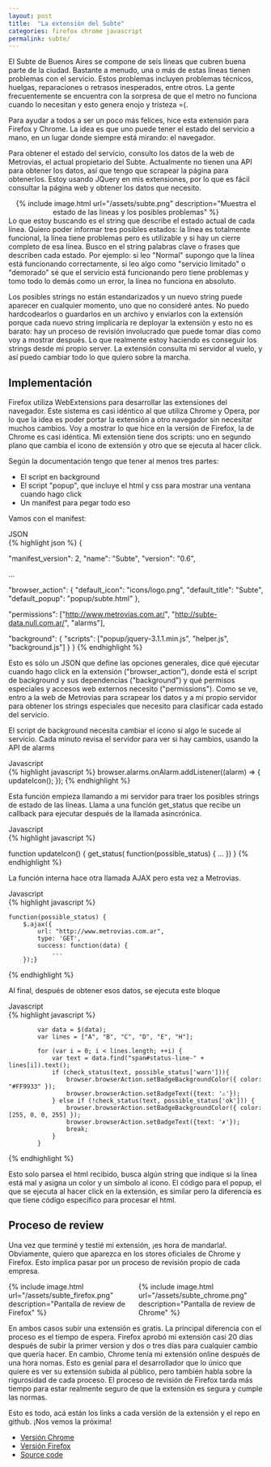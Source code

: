 ```yaml
---
layout: post
title:  "La extensión del Subte"
categories: firefox chrome javascript
permalink: subte/
---
```

<link rel="stylesheet" href="/css/styles.css">

El Subte de Buenos Aires se compone de seis líneas que cubren buena parte de la ciudad. Bastante a menudo, una o más de estas líneas tienen problemas con el servicio. Estos problemas incluyen problemas técnicos, huelgas, reparaciones o retrasos inesperados, entre otros.
La gente frecuentemente se encuentra con la sorpresa de que el metro no funciona cuando lo necesitan y esto genera enojo y tristeza =(.


Para ayudar a todos a ser un poco más felices, hice esta extensión para Firefox y Chrome. La idea es que uno puede tener el estado del servicio a mano, en un lugar donde siempre está mirando: el navegador.

Para obtener el estado del servicio, consulto los datos de la web de Metrovias, el actual propietario del Subte. Actualmente no tienen una API para obtener los datos, así que tengo que scrapear la página para obtenerlos. Estoy usando JQuery en mis extensiones, por lo que es fácil consultar la página web y obtener los datos que necesito.


<center>
{% include image.html url="/assets/subte.png" description="Muestra el estado de las lineas y los posibles problemas" %}
</center>
Lo que estoy buscando es el string que describe el estado actual de cada línea. Quiero poder informar tres posibles estados: la línea es totalmente funcional, la línea tiene problemas pero es utilizable y si hay un cierre completo de esa línea. Busco en el string palabras clave o frases que describen cada estado. Por ejemplo: si leo "Normal" supongo que la línea está funcionando correctamente, si leo algo como "servicio limitado" o "demorado" sé que el servicio está funcionando pero tiene problemas y tomo todo lo demás como un error, la línea no funciona en absoluto.


Los posibles strings no están estandarizados y un nuevo string puede aparecer en cualquier momento, uno que no consideré antes. No puedo hardcodearlos o guardarlos en un archivo y enviarlos con la extensión porque cada nuevo string implicaría re deployar la extensión y esto no es barato: hay un proceso de revisión involucrado que puede tomar días como voy a mostrar después.
Lo que realmente estoy haciendo es conseguir los strings desde mi propio server. La extensión consulta mi servidor al vuelo, y así puedo cambiar todo lo que quiero sobre la marcha.




## Implementación

Firefox utiliza WebExtensions para desarrollar las extensiones del navegador. Este sistema es casi idéntico al que utiliza Chrome y Opera, por lo que la idea es poder portar la extensión a otro navegador sin necesitar muchos cambios. Voy a mostrar lo que hice en la versión de Firefox, la de Chrome es casi idéntica. Mi extensión tiene dos scripts: uno en segundo plano que cambia el icono de extensión y otro que se ejecuta al hacer click.


Según la documentación tengo que tener al menos tres partes:
<ul>
            <li> El script en background</li>
            <li> El script "popup", que incluye el html y css para mostrar una ventana cuando hago click</li>
            <li> Un manifest para pegar todo eso </li>
</ul>

Vamos con el manifest:

<div class="lang-name">JSON</div>
{% highlight json %}
{

  "manifest_version": 2,
  "name": "Subte",
  "version": "0.6",

  ...

  "browser_action": {
    "default_icon": "icons/logo.png",
    "default_title": "Subte",
    "default_popup": "popup/subte.html"
  },

  "permissions": ["http://www.metrovias.com.ar/",
                  "http://subte-data.null.com.ar/", "alarms"],

  "background": {
    "scripts": ["popup/jquery-3.1.1.min.js", "helper.js", "background.js"]
  }
}
{% endhighlight %}


Esto es sólo un JSON que define las opciones generales, dice qué ejecutar cuando hago click en la extensión ("browser_action"), donde está el script de background y sus dependencias ("background") y qué permisos especiales y accesos web externos necesito ("permissions"). Como se ve, entro a la web de Metrovias para scrapear los datos y a mi propio servidor para obtener los strings especiales que necesito para clasificar cada estado del servicio.

El script de background necesita cambiar el icono si algo le sucede al servicio. Cada minuto revisa el servidor para ver si hay cambios, usando la API de alarms

<div class="lang-name">Javascript</div>
{% highlight javascript %}
browser.alarms.onAlarm.addListener((alarm) => {
  updateIcon();
});
{% endhighlight %}


Esta función empieza llamando a mi servidor para traer los posibles strings de estado de las líneas. Llama a una función get_status que recibe un callback para ejecutar después de la llamada asincrónica.

<div class="lang-name">Javascript</div>
{% highlight javascript %}

function updateIcon() {
    get_status(
        function(possible_status) {
            ...
        })
}
{% endhighlight %}


La función interna hace otra llamada AJAX pero esta vez a Metrovias.

<div class="lang-name">Javascript</div>
{% highlight javascript %}

    function(possible_status) {
        $.ajax({
            url: "http://www.metrovias.com.ar",
            type: 'GET',
            success: function(data) {
                ...
        });}
{% endhighlight %}


Al final, después de obtener esos datos, se ejecuta este bloque

<div class="lang-name">Javascript</div>
{% highlight javascript %}

            var data = $(data);
            var lines = ["A", "B", "C", "D", "E", "H"];

            for (var i = 0; i < lines.length; ++i) {
                var text = data.find("span#status-line-" + lines[i]).text();
                if (check_status(text, possible_status['warn'])){
                    browser.browserAction.setBadgeBackgroundColor({ color: "#FF9933" });
                    browser.browserAction.setBadgeText({text: '⚠'});
                } else if (!check_status(text, possible_status['ok'])) {
                    browser.browserAction.setBadgeBackgroundColor({ color: [255, 0, 0, 255] });
                    browser.browserAction.setBadgeText({text: '✗'});
                    break;
                }
            }
{% endhighlight %}



Esto solo parsea el html recibido, busca algún string que indique si la línea está mal y asigna un color y un símbolo al icono.
El código para el popup, el que se ejecuta al hacer click en la extensión, es similar pero la diferencia es que tiene código específico para procesar el html.


## Proceso de review

Una vez que terminé y testié mi extensión, ¡es hora de mandarla!. Obviamente, quiero que aparezca en los stores oficiales de Chrome y Firefox. Esto implica pasar por un proceso de revisión propio de cada empresa.

<div style="width:46%;margin-right:5%;float:left;">
{% include image.html url="/assets/subte_firefox.png" description="Pantalla de review de Firefox" %}
</div>
{% include image.html url="/assets/subte_chrome.png" description="Pantalla de review de Chrome" %}

En ambos casos subir una extensión es gratis. La principal diferencia con el proceso es el tiempo de espera. Firefox aprobó mi extensión casi 20 días después de subir la primer version y dos o tres días para cualquier cambio que quería hacer. En cambio, Chrome tenía mi extensión online después de una hora nomas. Esto es genial para el desarrollador que lo único que quiere es ver su extensión subida al público, pero también habla sobre la rigurosidad de cada proceso. El proceso de revisión de Firefox tarda más tiempo para estar realmente seguro de que la extensión es segura y cumple las normas.

Esto es todo, acá están los links a cada versión de la extensión y el repo en github. ¡Nos vemos la próxima!

* [Versión Chrome][chrome]
* [Versión Firefox][firefox]
* [Source code][github]

[chrome]: https://chrome.google.com/webstore/detail/subte/onobkjhgkjlgdpncdlnjkgecfjkkhoen?hl=es-419
[firefox]: https://addons.mozilla.org/en-US/firefox/addon/subte/
[github]: https://github.com/nicovaras/subte





